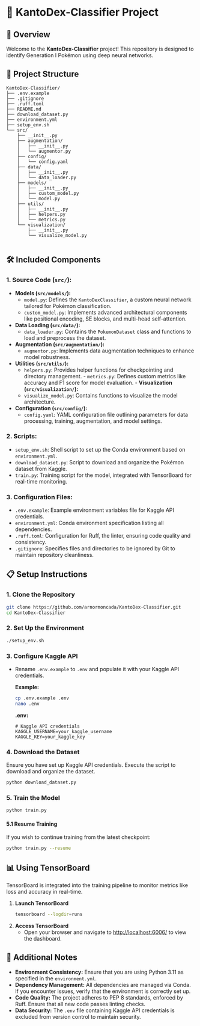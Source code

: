 # 🚀 KantoDex-Classifier Project

## 🌟 Overview

Welcome to the **KantoDex-Classifier** project! This repository is designed to identify Generation I Pokémon using deep neural networks. 

## 📁 Project Structure

```
KantoDex-Classifier/
├── .env.example
├── .gitignore
├── .ruff.toml
├── README.md
├── download_dataset.py
├── environment.yml
├── setup_env.sh
└── src/
    ├── __init__.py
    ├── augmentation/
    │   ├── __init__.py
    │   └── augmentor.py
    ├── config/
    │   └── config.yaml
    ├── data/
    │   ├── __init__.py
    │   └── data_loader.py
    ├── models/
    │   ├── __init__.py
    │   ├── custom_model.py
    │   └── model.py
    ├── utils/
    │   ├── __init__.py
    │   ├── helpers.py
    │   └── metrics.py
    └── visualization/
        ├── __init__.py
        └── visualize_model.py
        
```

## 🛠️ Included Components

### 1. **Source Code (`src/`):**
   - **Models (`src/models/`):**
     - `model.py`: Defines the `KantoDexClassifier`, a custom neural network tailored for Pokémon classification.
     - `custom_model.py`: Implements advanced architectural components like positional encoding, SE blocks, and multi-head self-attention.
   - **Data Loading (`src/data/`):**
     - `data_loader.py`: Contains the `PokemonDataset` class and functions to load and preprocess the dataset.
   - **Augmentation (`src/augmentation/`):**
     - `augmentor.py`: Implements data augmentation techniques to enhance model robustness.
   - **Utilities (`src/utils/`):**
     - `helpers.py`: Provides helper functions for checkpointing and directory management.
    - `metrics.py`: Defines custom metrics like accuracy and F1 score for model evaluation.
    - **Visualization (`src/visualization/`):**
      - `visualize_model.py`: Contains functions to visualize the model architecture.
   - **Configuration (`src/config/`):**
     - `config.yaml`: YAML configuration file outlining parameters for data processing, training, augmentation, and model settings.

### 2. **Scripts:**
   - `setup_env.sh`: Shell script to set up the Conda environment based on `environment.yml`.
   - `download_dataset.py`: Script to download and organize the Pokémon dataset from Kaggle.
   - `train.py`: Training script for the model, integrated with TensorBoard for real-time monitoring.

### 3. **Configuration Files:**
   - `.env.example`: Example environment variables file for Kaggle API credentials.
   - `environment.yml`: Conda environment specification listing all dependencies.
   - `.ruff.toml`: Configuration for Ruff, the linter, ensuring code quality and consistency.
   - `.gitignore`: Specifies files and directories to be ignored by Git to maintain repository cleanliness.


## 📋 Setup Instructions

### 1. **Clone the Repository**
```bash
git clone https://github.com/arnormoncada/KantoDex-Classifier.git
cd KantoDex-Classifier
```

### 2. **Set Up the Environment**
```bash
./setup_env.sh
```

### 3. **Configure Kaggle API**
- Rename `.env.example` to `.env` and populate it with your Kaggle API credentials.
  
  **Example:**
  ```bash
  cp .env.example .env
  nano .env
  ```
  
  **.env:**
  ```
  # Kaggle API credentials
  KAGGLE_USERNAME=your_kaggle_username
  KAGGLE_KEY=your_kaggle_key
  ```

### 4. **Download the Dataset**
Ensure you have set up Kaggle API credentials. Execute the script to download and organize the dataset.

```bash
python download_dataset.py
```

### 5. **Train the Model**
```bash
python train.py
```

#### 5.1 **Resume Training**
If you wish to continue training from the latest checkpoint:

```bash
python train.py --resume
```

## 📊 Using TensorBoard

TensorBoard is integrated into the training pipeline to monitor metrics like loss and accuracy in real-time.

1. **Launch TensorBoard**
   ```bash
   tensorboard --logdir=runs
   ```
2. **Access TensorBoard**
   - Open your browser and navigate to [http://localhost:6006/](http://localhost:6006/) to view the dashboard.

## 📝 Additional Notes

- **Environment Consistency:** Ensure that you are using Python 3.11 as specified in the `environment.yml`.
- **Dependency Management:** All dependencies are managed via Conda. If you encounter issues, verify that the environment is correctly set up.
- **Code Quality:** The project adheres to PEP 8 standards, enforced by Ruff. Ensure that all new code passes linting checks.
- **Data Security:** The `.env` file containing Kaggle API credentials is excluded from version control to maintain security.